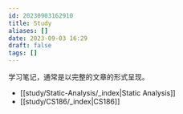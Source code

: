 ```yaml
---
id: 20230903162910
title: Study
aliases: []
date: 2023-09-03 16:29
draft: false
tags: []
---
```

学习笔记，通常是以完整的文章的形式呈现。

- [[study/Static-Analysis/_index|Static Analysis]]
- [[study/CS186/_index|CS186]]
